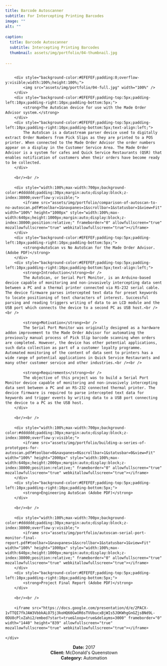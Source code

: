 ```yaml
---
title: Barcode Autoscanner
subtitle: For Intercepting Printing Barcodes
image: ""
alt: ""

caption:
  title: Barcode Autoscanner
  subtitle: Intercepting Printing Barcodes
  thumbnail: assets/img/portfolio/04-thumbnail.jpg

---
```

<div style="width:100%;margin:0;padding:auto;display:block;float:left;position:relative;z-index:38000;overflow-y:visible;">
	<div style="width:100%;overflow-y:visible;float:left;display:block;">
		
		<div style="background-color:#EFEFEF;padding:0;overflow-y:visible;width:100%;height:100%;">
			<img src="assets/img/portfolio/04-full.jpg" width="100%" />
		</div>
		<div style="background-color:#EFEFEF;padding-top:5px;padding-left:10px;padding-right:10px;padding-bottom:5px;">
			<strong>The AutoScan device for use with the Made Order Advisor system.</strong>
		</div>
		<div style="background-color:#EFEFEF;padding-top:5px;padding-left:10px;padding-right:10px;padding-bottom:5px;text-align:left;">
			The AutoScan is a datastream parser device used to digitally extract Order Numbers from Pick Slips as they are printed to a POS printer. When connected to the Made Order Advisor the order numbers appear on a display in the Customer Service Area. The Made Order Advisor is a system for cafes and Quick Service Restaurants (QSR) that enables notification of customers when their orders have become ready to be collected.
		</div>

		<br/><br />

		<div style="width:100%;max-width:700px;background-color:#dddddd;padding:30px;margin:auto;display:block;z-index:38000;overflow-y:visible;">
			<iframe src="assets/img/portfolio/comparison-of-autoscan-to-no-autoscan.pdf#toolbar=1&navpanes=1&scrollbar=1&statusbar=1&view=Fit" width="100%" height="1000px" style="width:100%;max-width:640px;height:1000px;margin:auto;display:block;z-index:38000;position:relative;" frameborder="0" allowfullscreen="true" mozallowfullscreen="true" webkitallowfullscreen="true"></iframe>
		</div>
		<div style="background-color:#EFEFEF;padding-top:5px;padding-left:10px;padding-right:10px;padding-bottom:5px;">
			<strong>AutoScan vs No AutoScan for the Made Order Advisor. (Adobe PDF)</strong>
		</div>
		<div style="background-color:#EFEFEF;padding-top:5px;padding-left:10px;padding-right:10px;padding-bottom:5px;text-align:left;">
			<strong>Introduction</strong><br />
			The AutoScan, or Serial Port Monitor, is an Arduino-based device capable of monitoring and non-invasively intercepting data sent between a PC and a thermal printer connected via RS-232 serial cable. The device firmware parses intercepted text data for preset keywords to locate positioning of text characters of interest. Successful parsing and reading triggers writing of data to an LCD module and the USB port which connects the device to a second PC as USB host.<br /><br />

			<strong>Motivation</strong><br />
			The Serial Port Monitor was originally designed as a hardware addon improvement to the Made Order Advisor for automating the previously manual process of Pick Slip barcode scanning when orders are completed. However, the device has other potential applications, such data collection as part of a customer loyalty programme. Automated monitoring of the content of data sent to printers has a wide range of potential applications in Quick Service Restaurants and many other customer service and other industries.<br /><br />

			<strong>Requirements</strong><br />
			The objective of this project was to build a Serial Port Monitor device capable of monitoring and non-invasively intercepting data sent between a PC and an RS-232 connected thermal printer. The device firmware is required to parse intercepted text data for keywords and trigger events by writing data to a USB port connecting the device to a PC as the USB host.
		</div>

		<br/><br />

		<div style="width:100%;max-width:700px;background-color:#dddddd;padding:30px;margin:auto;display:block;z-index:38000;overflow-y:visible;">
			<iframe src="assets/img/portfolio/building-a-series-of-prototypes-for-autoscan.pdf#toolbar=0&navpanes=0&scrollbar=1&statusbar=0&view=Fit" width="100%" height="2000px" style="width:100%;max-width:640px;height:2000px;margin:auto;display:block;z-index:38000;position:relative;" frameborder="0" allowfullscreen="true" mozallowfullscreen="true" webkitallowfullscreen="true"></iframe>
		</div>
		<div style="background-color:#EFEFEF;padding-top:5px;padding-left:10px;padding-right:10px;padding-bottom:5px;">
			<strong>Engineering AutoScan (Adobe PDF)</strong>
		</div>

		<br/><br />

		<div style="width:100%;max-width:700px;background-color:#dddddd;padding:30px;margin:auto;display:block;z-index:38000;overflow-y:visible;">
			<iframe src="assets/img/portfolio/autoscan-serial-port-monitor-final-report.pdf#toolbar=1&navpanes=1&scrollbar=1&statusbar=1&view=Fit" width="100%" height="1000px" style="width:100%;max-width:640px;height:1000px;margin:auto;display:block;z-index:38000;position:relative;" frameborder="0" allowfullscreen="true" mozallowfullscreen="true" webkitallowfullscreen="true"></iframe>
		</div>
		<div style="background-color:#EFEFEF;padding-top:5px;padding-left:10px;padding-right:10px;padding-bottom:5px;">
			<strong>Project Final Report (Adobe PDF)</strong>
		</div>
		
		<br/><br />
		
		<iframe src="https://docs.google.com/presentation/d/e/2PACX-1vTTQI7fkJAW3VbbkALO75j3koHQ60GwOR6sTVUbucxBjWIs5JOKWhgGnGZjsBNd9L-0DU8cPlvZahi2/embed?start=true&loop=true&delayms=3000" frameborder="0" width="1440" height="839" allowfullscreen="true" mozallowfullscreen="true" webkitallowfullscreen="true"></iframe>
		
	</div>
<!--
<p style="position:relative;padding-left:auto;padding-right:1vw;padding-top:auto;margin:auto;height:5vh;width:100%;display:block;float:left;z-index:38000;">
<button class="btn btn-primary" style="position:relative;padding:auto;margin:auto;height:5vh;width:9vw;display:block;z-index:38000;" data-dismiss="modal" type="button"><i class="fas fa-times"></i>Close Project</button>
</p>
-->
</div>

<br /><br />
<!--{:.list-inline}-->
<div style="width:100%;text-align:center;">
<strong>Date:</strong> 2017<br />
<strong>Client:</strong> McDonald's Queenstown<br />
<strong>Category:</strong> Automation<br />
</div>
